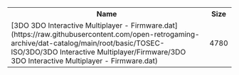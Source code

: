 <table>
<tr><th>Name</th><th>Size</th></tr>
<tr><td>[3DO 3DO Interactive Multiplayer - Firmware.dat](https://raw.githubusercontent.com/open-retrogaming-archive/dat-catalog/main/root/basic/TOSEC-ISO/3DO/3DO Interactive Multiplayer/Firmware/3DO 3DO Interactive Multiplayer - Firmware.dat)</td><td>4780</td></tr>
</table>
